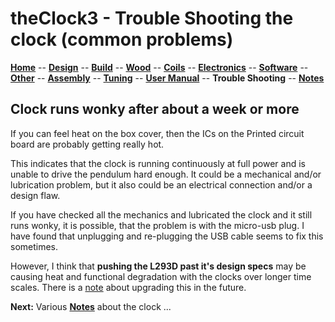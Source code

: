 # theClock3 - Trouble Shooting the clock (common problems)

**[Home](readme.md)** --
**[Design](design.md)** --
**[Build](build.md)** --
**[Wood](wood.md)** --
**[Coils](coils.md)** --
**[Electronics](electronics.md)** --
**[Software](software.md)** --
**[Other](other.md)** --
**[Assembly](assembly.md)** --
**[Tuning](tuning.md)** --
**[User Manual](user_manual.md)** --
**Trouble Shooting** --
**[Notes](notes.md)**

## Clock runs wonky after about a week or more

If you can feel heat on the box cover, then the ICs on the Printed circuit board
are probably getting really hot.

This indicates that the clock is running continuously at full power and is
unable to drive the pendulum hard enough.  It could be a mechanical and/or
lubrication problem, but it also could be an electrical connection and/or
a design flaw.

If you have checked all the mechanics and lubricated the clock and
it still runs wonky, it is possible, that the problem is with the micro-usb
plug. I have found that unplugging and re-plugging the USB cable seems to
fix this sometimes.

However, I think that **pushing the L293D past it's design specs** may be
causing heat and functional degradation with the clocks over longer time
scales. There is a [note](notes.md) about upgrading this in the future.



**Next:** Various [**Notes**](notes.md) about the clock ...
